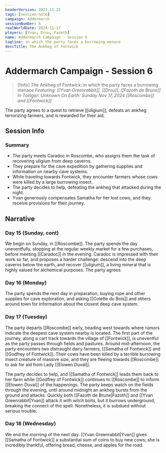 ```yaml
---
headerVersion: 2023.11.25
tags: [session-note]
campaign: Addermarch
sessionNumber: 6
realWorldDate: 2024-11-17
players: [Yvan, Drou, Fazoth]
name: Addermarch Campaign - Session 6
tagline: in which the party faces a burrowing menace
descTitle: The Ankheg of Fontwick
---
```

# Addermarch Campaign - Session 6

>[!info] The Ankheg of Fontwick: in which the party faces a burrowing menace
> *Featuring: [[Yvan Greenrabbit]], [[Drou]], [[Fazoth de Brune]]*
> *In Taelgar: Unknown*
> *On Earth: Sunday Nov 17, 2024*
> *[[Roscombe]] and [[Fontwick]]*

The party agrees to a quest to retrieve [[uligium]], defeats an ankheg terrorizing farmers, and is rewarded for their aid.
## Session Info
### Summary
- The party meets Caradoc in Roscombe, who assigns them the task of recovering uligium from deep caverns.
- They prepare for the cave expedition by gathering supplies and information on nearby cave systems.
- While traveling towards Fontwick, they encounter farmers whose cows were killed by a large burrowing insect.
- The party decides to help, defeating the ankheg that attacked during the night.
- Yvan generously compensates Samatha for her lost cows, and they receive provisions for their journey.
## Narrative 

### Day 15 (Sunday, cont)
We begin on Sunday, in [[Roscombe]]. The party spends the day uneventfully, stopping at the regular weekly market for a few purchases, before meeting [[Caradoc]] in the evening. Caradoc is impressed with their work so far, and proposes a harder challenge: descend into the deep caverns below the earth, and recover [[uligium]], a living mineral that is highly valued for alchemical purposes. The party agrees.

### Day 16 (Monday)
The party spends the next day in preparation, buying rope and other supplies for cave exploration, and asking  [[Colette du Bois]] and others around town for information about the closest deep cave system.

### Day 17 (Tuesday)
The party departs [[Roscombe]] early, heading west towards where rumors indicate the deepest cave system nearby is located. The first part of the journey, along a cart track towards the village of [[Fontwick]], is uneventful as the party passes through fields and pastures. Around mid-afternoon, the party encounters two distraught dairy farmers, [[Samatha of Fontwick]] and [[Godfrey of Fontwick]]. Their cows have been killed by a terrible burrowing insect creature of massive size, and they are fleeing towards [[Roscombe]] to ask for aid from Lady [[Elowen Duval]]. 

The party decides to help, and [[Samatha of Fontwick]] leads them back to her farm while [[Godfrey of Fontwick]] continues to [[Roscombe]] to inform [[Elowen Duval]] of the happenings. The party keeps watch on the fields through the evening, until around midnight an ankheg bursts from the ground and attacks. Quickly both [[Fazoth de Brune|Fazoth]] and [[Yvan Greenrabbit|Yvan]] attack it with witch bolts, but it burrows underground, breaking the connect of the spell. Nonetheless, it is subdued without serious trouble.

### Day 18 (Wednesday)
We end the morning of the next day. [[Yvan Greenrabbit|Yvan]] gives [[Samatha of Fontwick]] a substantial sum of coins to buy new cows; she is incredibly thankful, offering bread, cheese, and apples for the road. 


